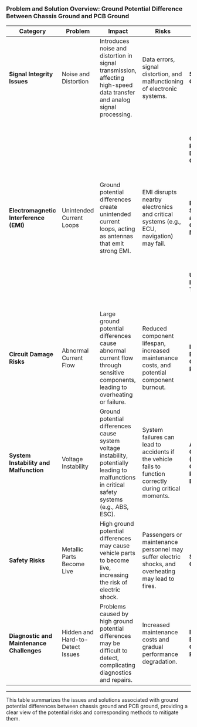 ### **Problem and Solution Overview: Ground Potential Difference Between Chassis Ground and PCB Ground**

| **Category**                         | **Problem**                            | **Impact**                                                                                                                                      | **Risks**                                                                                                                    | **Solutions**                                               | **Method**                                                                                                                                           | **Effect**                                                                                                                                      |
|--------------------------------------|----------------------------------------|-------------------------------------------------------------------------------------------------------------------------------------------------|------------------------------------------------------------------------------------------------------------------------------|-------------------------------------------------------------|-----------------------------------------------------------------------------------------------------------------------------------------------------|---------------------------------------------------------------------------------------------------------------------------------------------------|
| **Signal Integrity Issues**          | Noise and Distortion                   | Introduces noise and distortion in signal transmission, affecting high-speed data transfer and analog signal processing.                         | Data errors, signal distortion, and malfunctioning of electronic systems.                                                   | **Single-Point Grounding**                                     | Connect chassis ground and PCB ground at a single common grounding point.                                                                          | Minimizes potential differences, reducing noise and EMI.                                                                                           |
|                                      |                                        |                                                                                                                                                 |                                                                                                                              | **Ground Plane Design Optimization**                        | Use wider ground planes, low-impedance traces, and separate digital/analog grounds.                                                               | Enhances signal integrity by minimizing potential differences.                                                                                     |
| **Electromagnetic Interference (EMI)**| Unintended Current Loops               | Ground potential differences create unintended current loops, acting as antennas that emit strong EMI.                                           | EMI disrupts nearby electronics and critical systems (e.g., ECU, navigation) may fail.                                      | **Enhanced Shielding and Grounding Measures**                | Use shielded cables and enclosures, properly grounded.                                                                                             | Reduces electromagnetic interference and protects sensitive components.                                                                            |
|                                      |                                        |                                                                                                                                                 |                                                                                                                              | **Use of Isolation Techniques**                                 | Employ optocouplers, transformers, or isolation amplifiers to isolate circuits.                                                                   | Prevents EMI from affecting signal quality and ensures system stability.                                                                            |
| **Circuit Damage Risks**             | Abnormal Current Flow                  | Large ground potential differences cause abnormal current flow through sensitive components, leading to overheating or failure.                   | Reduced component lifespan, increased maintenance costs, and potential component burnout.                                    | **Improving Electrical Connection Reliability**               | Optimize grounding connections, avoid poor contact points.                                                                                         | Ensures stable grounding, reducing abnormal current flow and associated risks.                                                                      |
| **System Instability and Malfunction**| Voltage Instability                    | Ground potential differences cause system voltage instability, potentially leading to malfunctions in critical safety systems (e.g., ABS, ESC).  | System failures can lead to accidents if the vehicle fails to function correctly during critical moments.                    | **Active Grounding (Dynamic Ground Potential Balancing)**    | Use dynamic ground potential adjustment circuits to maintain consistent ground potential.                                                           | Actively balances ground potential, preventing large differences and ensuring system stability.                                                     |
| **Safety Risks**                     | Metallic Parts Become Live             | High ground potential differences may cause vehicle parts to become live, increasing the risk of electric shock.                                 | Passengers or maintenance personnel may suffer electric shocks, and overheating may lead to fires.                           | **Single-Point Grounding**                                     | Connect all grounds to a single point to avoid potential differences.                                                                               | Reduces risk of electric shock and overheating by ensuring all parts have the same ground potential.                                                |
| **Diagnostic and Maintenance Challenges** | Hidden and Hard-to-Detect Issues | Problems caused by high ground potential differences may be difficult to detect, complicating diagnostics and repairs.                          | Increased maintenance costs and gradual performance degradation.                                                             | **Improving Electrical Connection Reliability**               | Optimize and regularly inspect grounding connections.                                                                                              | Makes it easier to diagnose and repair issues by ensuring all connections are stable and secure.                                                    |

---

This table summarizes the issues and solutions associated with ground potential differences between chassis ground and PCB ground, providing a clear view of the potential risks and corresponding methods to mitigate them.
